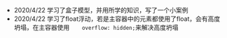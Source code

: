 - 2020/4/22 学习了盒子模型，并用所学的知识，写了一个小案例
- 2020/4/22 学习了float浮动，若是主容器中的元素都使用了float，会有高度坍塌，在主容器使用`     overflow: hidden; `来解决高度坍塌
